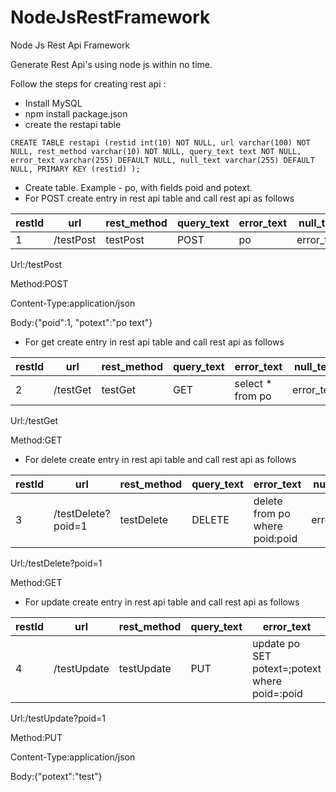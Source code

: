 # NodeJsRestFramework
Node Js Rest Api Framework

Generate Rest Api's using node js within no time.

Follow the steps for creating rest api :
- Install MySQL
- npm install package.json
- create the restapi table

`CREATE TABLE restapi (restid int(10) NOT NULL, url varchar(100) NOT NULL, rest_method varchar(10) NOT NULL, query_text text NOT NULL, error_text varchar(255) DEFAULT NULL, null_text varchar(255) DEFAULT NULL, PRIMARY KEY (restid) );`

- Create table. Example - po, with fields poid and potext.
- For POST create entry in rest api table and call rest api as follows

restId | url | rest_method | query_text | error_text | null_text
--- | --- | --- | --- | --- | --- 
1 | /testPost | testPost | POST | po | error_text | text_for_null_values


Url:/testPost

Method:POST

Content-Type:application/json

Body:{"poid":1, "potext":"po text"}


- For get create entry in rest api table and call rest api  as follows

restId | url | rest_method | query_text | error_text | null_text
--- | --- | --- | --- | --- | --- 
2 | /testGet | testGet | GET | select * from po | error_text | text_for_null_values

Url:/testGet

Method:GET


- For delete create entry in rest api table and call rest api as follows
 
restId | url | rest_method | query_text | error_text | null_text
--- | --- | --- | --- | --- | --- 
3 | /testDelete?poid=1 | testDelete | DELETE | delete from po where poid:poid | error_text | text_for_null_values

Url:/testDelete?poid=1

Method:GET


- For update create entry in rest api table and call rest api as follows

restId | url | rest_method | query_text | error_text | null_text
--- | --- | --- | --- | --- | --- 
4 | /testUpdate | testUpdate | PUT | update po SET potext=;potext where poid=:poid | error_text | text_for_null_values

Url:/testUpdate?poid=1

Method:PUT

Content-Type:application/json

Body:{"potext":"test"}

